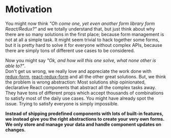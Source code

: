 # Motivation

You might now think *"Oh come one, yet even another form library form React/Redux?"* and we totally understand that, but just think about why there are so many solutions in the first place; because form management is not at all a simple task. It might seem trivial to hack together some forms, but it is pretty hard to solve it for everyone without complex APIs, because there are simply tons of different use cases to be considered.

Now you might say *"Ok, and how will this one solve, what none other is able to?"*.<br>
Don't get us wrong, we really love and appreciate the work done with [redux-form](https://github.com/erikras/redux-form), [react-redux-form](https://github.com/davidkpiano/react-redux-form) and all the other great solutions. But, we think the problem is wrong abstraction: Most solutions ship opinionated, declarative React components that abstract all the complex tasks away. They have tons of different props which accept thousands of combinations to satisfy most of the daily use cases.
You might have already spot the issue. Trying to satisfy everyone is simply impossible.

**Instead of shipping predefined components with lots of built-in features, we instead give you the right abstractions to create your very own forms. We only store and manage your data and handle component updates on changes.**
